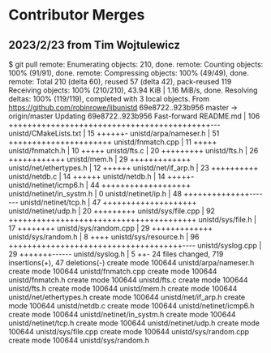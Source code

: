# Contributor Merges

## 2023/2/23 from Tim Wojtulewicz

$ git pull
remote: Enumerating objects: 210, done.
remote: Counting objects: 100% (91/91), done.
remote: Compressing objects: 100% (49/49), done.
remote: Total 210 (delta 60), reused 57 (delta 42), pack-reused 119
Receiving objects: 100% (210/210), 43.94 KiB | 1.16 MiB/s, done.
Resolving deltas: 100% (119/119), completed with 3 local objects.
From https://github.com/robinrowe/libunistd
   69e8722..923b956  master     -> origin/master
Updating 69e8722..923b956
Fast-forward
 README.md                 | 106 +++++++++++++++++++++++++++++++++++++++++++---
 unistd/CMakeLists.txt     |  15 ++++++-
 unistd/arpa/nameser.h     |  51 ++++++++++++++++++++++
 unistd/fnmatch.cpp        |  11 +++++
 unistd/fnmatch.h          |  10 +++++
 unistd/fts.c              |  20 +++++++++
 unistd/fts.h              |  26 ++++++++++++
 unistd/mem.h              |  29 +++++++++++++
 unistd/net/ethertypes.h   |  12 ++++++
 unistd/net/if_arp.h       |  23 ++++++++++
 unistd/netdb.c            |  14 ++++++
 unistd/netdb.h            |  14 +++++-
 unistd/netinet/icmp6.h    |  44 +++++++++++++++++++
 unistd/netinet/in_systm.h |   0
 unistd/netinet/ip.h       |  48 ++++++++++++++-------
 unistd/netinet/tcp.h      |  47 ++++++++++++++++++++
 unistd/netinet/udp.h      |  20 +++++++++
 unistd/sys/file.cpp       |  92 ++++++++++++++++++++++++++++++++++++++++
 unistd/sys/file.h         |  17 ++++++++
 unistd/sys/random.cpp     |  29 +++++++++++++
 unistd/sys/random.h       |   8 ++++
 unistd/sys/resource.h     |  96 +++++++++++++++++++++++++++++++++++++----
 unistd/syslog.cpp         |  29 +++++++------
 unistd/syslog.h           |   5 ++-
 24 files changed, 719 insertions(+), 47 deletions(-)
 create mode 100644 unistd/arpa/nameser.h
 create mode 100644 unistd/fnmatch.cpp
 create mode 100644 unistd/fnmatch.h
 create mode 100644 unistd/fts.c
 create mode 100644 unistd/fts.h
 create mode 100644 unistd/mem.h
 create mode 100644 unistd/net/ethertypes.h
 create mode 100644 unistd/net/if_arp.h
 create mode 100644 unistd/netdb.c
 create mode 100644 unistd/netinet/icmp6.h
 create mode 100644 unistd/netinet/in_systm.h
 create mode 100644 unistd/netinet/tcp.h
 create mode 100644 unistd/netinet/udp.h
 create mode 100644 unistd/sys/file.cpp
 create mode 100644 unistd/sys/random.cpp
 create mode 100644 unistd/sys/random.h
